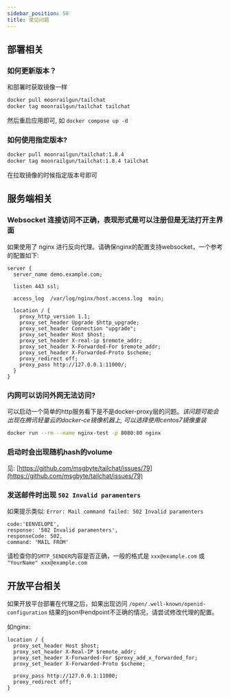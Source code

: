 ```yaml
---
sidebar_position: 50
title: 常见问题
---
```


## 部署相关

### 如何更新版本？

和部署时获取镜像一样

```bash
docker pull moonrailgun/tailchat
docker tag moonrailgun/tailchat tailchat
```

然后重启应用即可, 如 `docker compose up -d`

### 如何使用指定版本?

```bash
docker pull moonrailgun/tailchat:1.8.4
docker tag moonrailgun/tailchat:1.8.4 tailchat
```

在拉取镜像的时候指定版本号即可

## 服务端相关

### Websocket 连接访问不正确，表现形式是可以注册但是无法打开主界面

如果使用了 nginx 进行反向代理。请确保nginx的配置支持websocket，一个参考的配置如下:

```
server {
  server_name demo.example.com;

  listen 443 ssl;

  access_log  /var/log/nginx/host.access.log  main;

  location / {
    proxy_http_version 1.1;
    proxy_set_header Upgrade $http_upgrade;
    proxy_set_header Connection "upgrade";
    proxy_set_header Host $host;
    proxy_set_header X-real-ip $remote_addr;
    proxy_set_header X-Forwarded-For $remote_addr;
    proxy_set_header X-Forwarded-Proto $scheme;
    proxy_redirect off;
    proxy_pass http://127.0.0.1:11000/;
  }
}
```

### 内网可以访问外网无法访问?

可以启动一个简单的http服务看下是不是docker-proxy层的问题。*该问题可能会出现在腾讯轻量云的docker-ce镜像机器上, 可以选择使用centos7镜像重装*

```bash
docker run --rm --name nginx-test -p 8080:80 nginx
```

### 启动时会出现随机hash的volume

见: [https://github.com/msgbyte/tailchat/issues/79](https://github.com/msgbyte/tailchat/issues/79)

### 发送邮件时出现 `502 Invalid paramenters`

如果提示类似: `Error: Mail command failed: 502 Invalid paramenters`

```
code:'EENVELOPE',
response: '502 Invalid paramenters',
responseCode: 502,
command: 'MAIL FROM'
```

请检查你的`SMTP_SENDER`内容是否正确，一般的格式是 `xxx@example.com` 或 `"YourName" xxx@example.com`

## 开放平台相关

如果开放平台部署在代理之后，如果出现访问 `/open/.well-known/openid-configuration` 结果的json中endpoint不正确的情况，请尝试修改代理的配置。

如nginx:

```
location / {
  proxy_set_header Host $host;
  proxy_set_header X-Real-IP $remote_addr;
  proxy_set_header X-Forwarded-For $proxy_add_x_forwarded_for;
  proxy_set_header X-Forwarded-Proto $scheme;

  proxy_pass http://127.0.0.1:11000;
  proxy_redirect off;
}
```
